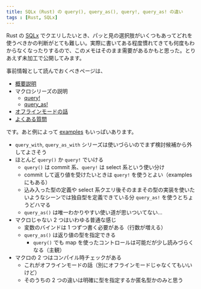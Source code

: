 ```yaml
---
title: SQLx (Rust) の query(), query_as(), query!, query_as! の違い
tags : [Rust, SQLx]
---
```


Rust の [SQLx](https://github.com/launchbadge/sqlx) でクエリしたいとき、パッと見の選択肢がいくつもあってどれを使うべきかの判断がとても難しい。実際に書いてある程度慣れてきても何度もわからなくなったりするので、このメモはそのまま需要があるかもと思った。とりあえず未加工で公開してみます。

事前情報として読んでおくべきページは、

- [概要説明](https://github.com/launchbadge/sqlx#querying)
- マクロシリーズの説明
    - [query!](https://docs.rs/sqlx/latest/sqlx/macro.query.html)
    - [query_as!](https://docs.rs/sqlx/latest/sqlx/macro.query_as.html)
- [オフラインモードの話](https://github.com/launchbadge/sqlx/blob/main/sqlx-cli/README.md#enable-building-in-offline-mode-with-query)
- [よくある質問](https://github.com/launchbadge/sqlx/blob/main/FAQ.md)

です。あと例によって [examples](https://github.com/launchbadge/sqlx/tree/main/examples) もいっぱいあります。

- `query_with`, `query_as_with` シリーズは使いづらいのでまず検討候補から外してよさそう
- ほとんど `query()` か `query!` でいける
    - `query()` は commit 系、`query!` は select 系という使い分け
    - commit して返り値を受けたいときは `query!` を使うとよい（examples にもある）
    - 込み入った型の定義や select 系クエリ後そのままその型の実装を使いたいようなシーンでは独自型を定義できている分 `query_as!` を使うとちょうどハマる
    - `query_as()` は唯一わかりやすい使い道が思いついてない…
- マクロじゃない 2 つはいわゆる普通な感じ
    - 変数のバインドは 1 つずつ書く必要がある（行数が増える）
    - `query_as()` は返り値の型を指定できる
        - `query()` でも map を使ったコントロールは可能だが少し読みづらくなる（主観）
- マクロの 2 つはコンパイル時チェックがある
    - これがオフラインモードの話（別にオフラインモードじゃなくてもいいけど）
    - そのうちの 2 つの違いは明確に型を指定するか匿名型かのみと思う
